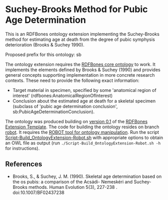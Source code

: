 # Suchey-Brooks Method for Pubic Age Determination
This is an RDFBones ontology extension implementing the Suchey-Brooks method for estimating age at death from the degree of pubic symphysis deterioration (Brooks & Suchey 1990).

Proposed prefix for this ontology: sb

The ontology extension requires the [RDFBones core ontology](https://github.com/RDFBones/RDFBones-O) to work. It implements the elements defined by Brooks & Suchey (1990) and provides general concepts supporting implementation in more concrete research contexts. These need to provide the following exact information:

  * Target material in specimen, specified by some 'anatomical region of interest' (rdfbones:AnatomicalRegionOfInterest)
  * Conclusion about the estimated age at death for a skeletal specimen (subclass of 'pubic age determination conclusion', sb:PubicAgeDeterminationConclusion).

The ontology was produced building on [version 0.1](https://github.com/RDFBones/ExtensionTemplate/releases/tag/v0.1) of the [RDFBones Extension Template](https://github.com/RDFBones/ExtensionTemplate). The code for building the ontology resides on branch [robot](https://github.com/RDFBones/SucheyBrooksPubicAge/tree/robot). It requires the [ROBOT tool for ontology manipulation](http://robot.obolibrary.org/). Run the script [Script-Build_OntologyExtension-Robot.sh](https://github.com/RDFBones/SucheyBrooksPubicAge/blob/robot/Script-Build_OntologyExtension-Robot.sh) with appropriate options to obtain an OWL file as output (run `./Script-Build_OntologyExtension-Robot.sh -h` for instructions).

## References
* Brooks, S., & Suchey, J. M. (1990). Skeletal age determination based on the os pubis: a comparison of the Acsádi- Nemeskéri and Suchey-Brooks methods. Human Evolution 5(3), 227-238 . doi:10.1007/BF02437238

